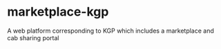 # marketplace-kgp
A web platform corresponding to KGP which includes a marketplace and cab sharing portal
